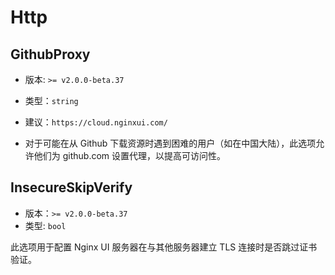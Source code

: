 # Http

## GithubProxy
- 版本: `>= v2.0.0-beta.37`
- 类型：`string`
- 建议：`https://cloud.nginxui.com/`

- 对于可能在从 Github 下载资源时遇到困难的用户（如在中国大陆），此选项允许他们为 github.com 设置代理，以提高可访问性。

## InsecureSkipVerify

- 版本：`>= v2.0.0-beta.37`
- 类型: `bool`

此选项用于配置 Nginx UI 服务器在与其他服务器建立 TLS 连接时是否跳过证书验证。
